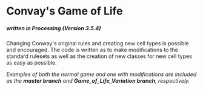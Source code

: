 # Convay's Game of Life
##### written in Processing (Version 3.5.4)



Changing Conway's original rules and creating new cell types is possible and encouraged. The code is written as to make modifications to the standard rulesets as well as the creation of new classes for new cell types as easy as possible.

*Examples of both the normal game and one with modifications are included as the **master branch** and **Game_of_Life_Variation branch**, respectively.*
